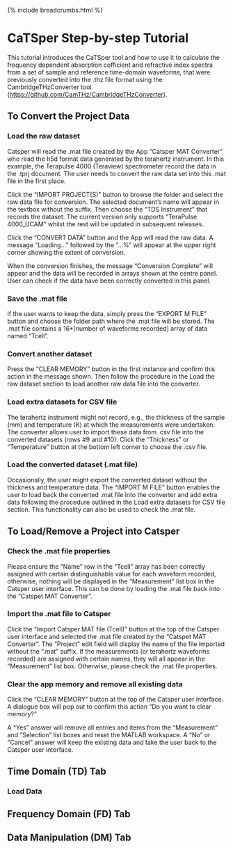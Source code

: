 {% include breadcrumbs.html %}

# CaTSper Step-by-step Tutorial
This tutorial introduces the CaTSper tool and how to use it to calculate the frequency dependent absorption cofficient and refractive index spectra from a set of sample and reference time-domain waveforms, that were previously converted into the .thz file format using the CambridgeTHzConverter tool (https://github.com/CamTHz/CambridgeTHzConverter).

## To Convert the Project Data
### Load the raw dataset
Catsper will read the .mat file created by the App “Catsper MAT Converter” who read the h5d format data generated by the terahertz instrument. In this example, the Terapulse 4000 (Teraview) spectrometer record the data in the .tprj document. The user needs to convert the raw data set into this .mat file in the first place.

Click the “IMPORT PROJECT(S)” button to browse the folder and select the raw data file for conversion. The selected document’s name will appear in the textbox without the suffix. Then choose the “TDS Instrument” that records the dataset. The current version only supports “TeraPulse 4000_UCAM” whilst the rest will be updated in subsequent releases.

Click the “CONVERT DATA” button and the App will read the raw data. A message “Loading…” followed by the “…%” will appear at the upper right corner showing the extent of conversion.

When the conversion finishes, the message “Conversion Complete” will appear and the data will be recorded in arrays shown at the centre panel. User can check if the data have been correctly converted in this panel.

### Save the .mat file
If the user wants to keep the data, simply press the “EXPORT M FILE” button and choose the folder path where the .mat file will be stored. The .mat file contains a 16*[number of waveforms recorded] array of data named “Tcell”.

### Convert another dataset
Press the “CLEAR MEMORY” button in the first instance and confirm this action in the message shown. Then follow the procedure in the Load the raw dataset section to load another raw data file into the converter.

### Load extra datasets for CSV file
The terahertz instrument might not record, e.g., the thickness of the sample (mm) and temperature (K) at which the measurements were undertaken. The converter allows user to import these data from .csv file into the converted datasets (rows #9 and #10). Click the “Thickness” or “Temperature” button at the bottom left corner to choose the .csv file.

### Load the converted dataset (.mat file)
Occasionally, the user might export the converted dataset without the thickness and temperature data. The “IMPORT M FILE” button enables the user to load back the converted .mat file into the converter and add extra data following the procedure outlined in the Load extra datasets for CSV file section. This functionality can also be used to check the .mat file.


## To Load/Remove a Project into Catsper

### Check the .mat file properties
Please ensure the “Name” row in the “Tcell” array has been correctly assigned with certain distinguishable value for each waveform recorded, otherwise, nothing will be displayed in the “Measurement” list box in the Catsper user interface. This can be done by loading the .mat file back into the “Catspet MAT Converter”.

### Import the .mat file to Catsper
Click the “Import Catsper MAT file (Tcell)” button at the top of the Catsper user interface and selected the .mat file created by the “Catspet MAT Converter”. The “Project” edit field will display the name of the file imported without the “.mat” suffix. If the measurements (or terahertz waveforms recorded) are assigned with certain names, they will all appear in the “Measurement” list box. Otherwise, please check the .mat file properties.

### Clear the app memory and remove all existing data
Click the “CLEAR MEMORY” button at the top of the Catsper user interface. A dialogue box will pop out to confirm this action “Do you want to clear memory?” 

A “Yes” answer will remove all entries and items from the “Measurement” and “Selection” list boxes and reset the MATLAB workspace. A “No” or “Cancel” answer will keep the existing data and take the user back to the Catsper user interface.


## Time Domain (TD) Tab
### Load Data

## Frequency Domain (FD) Tab

## Data Manipulation (DM) Tab
